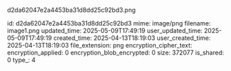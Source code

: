 d2da62047e2a4453ba31d8dd25c92bd3.png

id: d2da62047e2a4453ba31d8dd25c92bd3
mime: image/png
filename: image1.png
updated_time: 2025-05-09T17:49:19
user_updated_time: 2025-05-09T17:49:19
created_time: 2025-04-13T18:19:03
user_created_time: 2025-04-13T18:19:03
file_extension: png
encryption_cipher_text: 
encryption_applied: 0
encryption_blob_encrypted: 0
size: 372077
is_shared: 0
type_: 4
